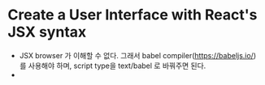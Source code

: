 # Create a User Interface with React's JSX syntax

- JSX browser 가 이해할 수 없다. 그래서 babel compiler(https://babeljs.io/) 를 사용해야 하며, script type을 text/babel 로 바꿔주면 된다. 
- 
